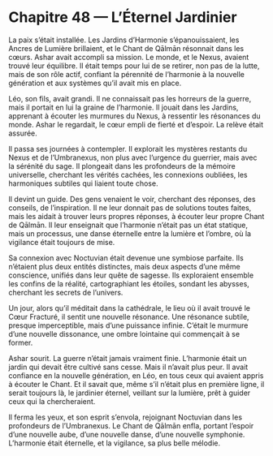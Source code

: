 # Chapitre 48 — L’Éternel Jardinier

La paix s’était installée. Les Jardins d’Harmonie s’épanouissaient, les Ancres de Lumière brillaient, et le Chant de Qālmān résonnait dans les cœurs. Ashar avait accompli sa mission. Le monde, et le Nexus, avaient trouvé leur équilibre. Il était temps pour lui de se retirer, non pas de la lutte, mais de son rôle actif, confiant la pérennité de l’harmonie à la nouvelle génération et aux systèmes qu’il avait mis en place.

Léo, son fils, avait grandi. Il ne connaissait pas les horreurs de la guerre, mais il portait en lui la graine de l’harmonie. Il jouait dans les Jardins, apprenant à écouter les murmures du Nexus, à ressentir les résonances du monde. Ashar le regardait, le cœur empli de fierté et d’espoir. La relève était assurée.

Il passa ses journées à contempler. Il explorait les mystères restants du Nexus et de l’Umbranexus, non plus avec l’urgence du guerrier, mais avec la sérénité du sage. Il plongeait dans les profondeurs de la mémoire universelle, cherchant les vérités cachées, les connexions oubliées, les harmoniques subtiles qui liaient toute chose.

Il devint un guide. Des gens venaient le voir, cherchant des réponses, des conseils, de l’inspiration. Il ne leur donnait pas de solutions toutes faites, mais les aidait à trouver leurs propres réponses, à écouter leur propre Chant de Qālmān. Il leur enseignait que l’harmonie n’était pas un état statique, mais un processus, une danse éternelle entre la lumière et l’ombre, où la vigilance était toujours de mise.

Sa connexion avec Noctuvian était devenue une symbiose parfaite. Ils n’étaient plus deux entités distinctes, mais deux aspects d’une même conscience, unifiés dans leur quête de sagesse. Ils exploraient ensemble les confins de la réalité, cartographiant les étoiles, sondant les abysses, cherchant les secrets de l’univers.

Un jour, alors qu’il méditait dans la cathédrale, le lieu où il avait trouvé le Cœur Fracturé, il sentit une nouvelle résonance. Une résonance subtile, presque imperceptible, mais d’une puissance infinie. C’était le murmure d’une nouvelle dissonance, une ombre lointaine qui commençait à se former.

Ashar sourit. La guerre n’était jamais vraiment finie. L’harmonie était un jardin qui devait être cultivé sans cesse. Mais il n’avait plus peur. Il avait confiance en la nouvelle génération, en Léo, en tous ceux qui avaient appris à écouter le Chant. Et il savait que, même s’il n’était plus en première ligne, il serait toujours là, le jardinier éternel, veillant sur la lumière, prêt à guider ceux qui la chercheraient.

Il ferma les yeux, et son esprit s’envola, rejoignant Noctuvian dans les profondeurs de l’Umbranexus. Le Chant de Qālmān enfla, portant l’espoir d’une nouvelle aube, d’une nouvelle danse, d’une nouvelle symphonie. L’harmonie était éternelle, et la vigilance, sa plus belle mélodie.